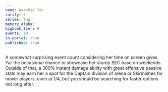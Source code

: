 ```yaml
---
name: Warship Yar
rarity: 4
series: tng
memory_alpha:
bigbook_tier: 8
events: 10
in_portal: true
published: true
---
```


A somewhat surprising event count considering her time on screen gives Yar the occasional chance to showcase her sturdy SEC base on weekends. Outside of that, a 300% instant damage ability with great offensive passive stats may earn her a spot for the Captain division of arena or Skirmishes for newer players, even at 1/4, but you should be searching for faster options not long after.
